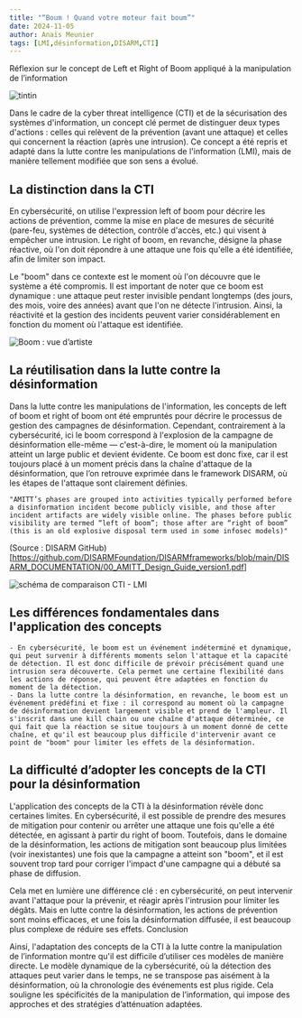 ```yaml
---
title: "“Boum ! Quand votre moteur fait boum”"
date: 2024-11-05
author: Anaïs Meunier
tags: [LMI,désinformation,DISARM,CTI]
---
```

Réflexion sur le concept de Left et Right of Boom appliqué à la manipulation de l’information

![tintin](/images/tintin.png)

Dans le cadre de la cyber threat intelligence (CTI) et de la sécurisation des systèmes d'information, un concept clé permet de distinguer deux types d'actions : celles qui relèvent de la prévention (avant une attaque) et celles qui concernent la réaction (après une intrusion). Ce concept a été repris et adapté dans la lutte contre les manipulations de l'information (LMI), mais de manière tellement modifiée que son sens a évolué.

## La distinction dans la CTI

En cybersécurité, on utilise l'expression left of boom pour décrire les actions de prévention, comme la mise en place de mesures de sécurité (pare-feu, systèmes de détection, contrôle d'accès, etc.) qui visent à empêcher une intrusion. Le right of boom, en revanche, désigne la phase réactive, où l'on doit répondre à une attaque une fois qu'elle a été identifiée, afin de limiter son impact.

Le "boom" dans ce contexte est le moment où l'on découvre que le système a été compromis. Il est important de noter que ce boom est dynamique : une attaque peut rester invisible pendant longtemps (des jours, des mois, voire des années) avant que l'on ne détecte l'intrusion. Ainsi, la réactivité et la gestion des incidents peuvent varier considérablement en fonction du moment où l'attaque est identifiée.


![Boom : vue d’artiste](/images/artiste.png)


## La réutilisation dans la lutte contre la désinformation

Dans la lutte contre les manipulations de l'information, les concepts de left of boom et right of boom ont été empruntés pour décrire le processus de gestion des campagnes de désinformation. Cependant, contrairement à la cybersécurité, ici le boom correspond à l'explosion de la campagne de désinformation elle-même — c'est-à-dire, le moment où la manipulation atteint un large public et devient évidente. Ce boom est donc fixe, car il est toujours placé à un moment précis dans la chaîne d'attaque de la désinformation, que l’on retrouve exprimée dans le framework DISARM, où les étapes de l'attaque sont clairement définies.

    "AMITT’s phases are grouped into activities typically performed before a disinformation incident become publicly visible, and those after incident artifacts are widely visible online. The phases before public visibility are termed “left of boom”; those after are “right of boom” (this is an old explosive disposal term used in some infosec models)"

(Source : DISARM GitHub)[https://github.com/DISARMFoundation/DISARMframeworks/blob/main/DISARM_DOCUMENTATION/00_AMITT_Design_Guide_version1.pdf]

![schéma de comparaison CTI - LMI](/images/lbr.png)

## Les différences fondamentales dans l'application des concepts

    - En cybersécurité, le boom est un événement indéterminé et dynamique, qui peut survenir à différents moments selon l'attaque et la capacité de détection. Il est donc difficile de prévoir précisément quand une intrusion sera découverte. Cela permet une certaine flexibilité dans les actions de réponse, qui peuvent être adaptées en fonction du moment de la détection.
    - Dans la lutte contre la désinformation, en revanche, le boom est un événement prédéfini et fixe : il correspond au moment où la campagne de désinformation devient largement visible et prend de l'ampleur. Il s'inscrit dans une kill chain ou une chaîne d'attaque déterminée, ce qui fait que la réaction se situe toujours à un moment donné de cette chaîne, et qu'il est beaucoup plus difficile d'intervenir avant ce point de "boom" pour limiter les effets de la désinformation.

## La difficulté d’adopter les concepts de la CTI pour la désinformation

L'application des concepts de la CTI à la désinformation révèle donc certaines limites. En cybersécurité, il est possible de prendre des mesures de mitigation pour contenir ou arrêter une attaque une fois qu'elle a été détectée, en agissant à partir du right of boom. Toutefois, dans le domaine de la désinformation, les actions de mitigation sont beaucoup plus limitées (voir inexistantes) une fois que la campagne a atteint son "boom", et il est souvent trop tard pour corriger l'impact d'une campagne qui a débuté sa phase de diffusion.

Cela met en lumière une différence clé : en cybersécurité, on peut intervenir avant l'attaque pour la prévenir, et réagir après l'intrusion pour limiter les dégâts. Mais en lutte contre la désinformation, les actions de prévention sont moins efficaces, et une fois la désinformation diffusée, il est beaucoup plus complexe de réduire ses effets.
Conclusion

Ainsi, l'adaptation des concepts de la CTI à la lutte contre la manipulation de l’information montre qu'il est difficile d’utiliser ces modèles de manière directe. Le modèle dynamique de la cybersécurité, où la détection des attaques peut varier dans le temps, ne se transpose pas aisément à la désinformation, où la chronologie des événements est plus rigide. Cela souligne les spécificités de la manipulation de l’information, qui impose des approches et des stratégies d’atténuation adaptées.





